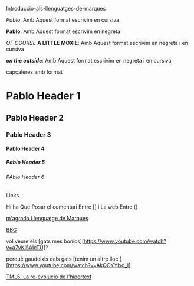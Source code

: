 Introduccio-als-llenguatges-de-marques



_Pablo_: Amb Aquest format escrivim en cursiva

**Pablo**: Amb Aquest format escrivim en negreta

_OF COURSE_ **A LITTLE MOXIE**:  Amb Aquest format escrivim en negreta i en cursiva

**_on the outside_**:  Amb Aquest format escrivim en negreta i en cursiva

capçaleres amb format
# Pablo   Header 1  
## Pablo  Header 2
### Pablo  Header 3
#### Pablo Header 4
##### Pablo Header 5
###### PAblo Header 6

Links

Hi ha Que Posar el comentari Entre [] i La web Entre ()

[m'agrada Llenguatge de Marques](http://www.markdowntutorial.com)


[BBC](http://www.bbc.com/news)


vol veure els [gats mes bonics][https://www.youtube.com/watch?v=a7vKi5AlcTU]?

perquè gaudeixis dels gats [tenim un altre lloc ][https://www.youtube.com/watch?v=AkQOYYIxd_I]!


[TML5: La re-evolució de l'hipertext](https://lh4.googleusercontent.com/--ZbKvWVjxCM/VAyFKjtEajI/AAAAAAAADpw/SkEKDFt5ppw/w469-h272-no/w3c.png)
